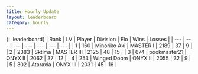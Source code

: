 ```yaml
---
title: Hourly Update
layout: leaderboard
category: hourly
---
```


{: .leaderboard}
| Rank | LV | Player | Division | Elo | Wins | Losses |
| --- | --- | --- | --- | --- | --- | --- |
| <span data-change="0">1</span> | 160 | <span title="ID: 456466">Minoriko Aki</span> | MASTER I | <span data-change="0">2189</span> | <span data-change="0">37</span> | <span data-change="0">9</span> |
| <span data-change="0">2</span> | 2383 | <span title="ID: 353063">Sktima</span> | MASTER III | <span data-change="0">2125</span> | <span data-change="0">48</span> | <span data-change="0">15</span> |
| <span data-change="0">3</span> | 674 | <span title="ID: 652474">pookmaster21</span> | ONYX II | <span data-change="0">2062</span> | <span data-change="0">37</span> | <span data-change="0">12</span> |
| <span data-change="0">4</span> | 253 | <span title="ID: 744396">Winged Doom</span> | ONYX II | <span data-change="0">2055</span> | <span data-change="0">32</span> | <span data-change="0">9</span> |
| <span data-change="0">5</span> | 302 | <span title="ID: 745153">Ataraxia</span> | ONYX III | <span data-change="0">2031</span> | <span data-change="0">45</span> | <span data-change="0">16</span> |